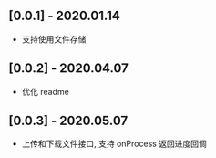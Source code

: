 ## [0.0.1] - 2020.01.14

* 支持使用文件存储

## [0.0.2] - 2020.04.07

* 优化 readme

## [0.0.3] - 2020.05.07

* 上传和下载文件接口, 支持 onProcess 返回进度回调
